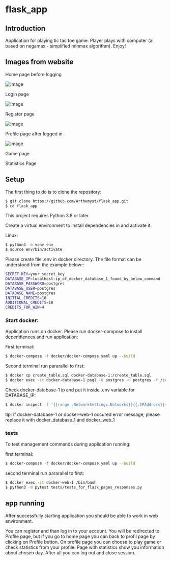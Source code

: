 # flask_app
## Introduction
Application for playing tic tac toe game. Player plays with computer (ai based on negamax - simplified minmax algorithm). Enjoy!

## Images from website

Home page before logging

![image](https://github.com/Arthemyst/flask_app/assets/59807704/252bf596-5045-4177-8a5a-4efe0c08b4ad)

Login page

![image](https://github.com/Arthemyst/flask_app/assets/59807704/22b9b20c-39d6-49bc-a75c-fb3f5a7bc328)

Register page

![image](https://github.com/Arthemyst/flask_app/assets/59807704/41e1f96e-f29b-45de-934a-1a6cd6c9c9a9)

Profile page after logged in

![image](https://github.com/Arthemyst/flask_app/assets/59807704/2ea659ba-103d-4d09-b91f-60b6c0453a6d)

Game page



Statistics Page



## Setup
The first thing to do is to clone the repository:
```sh
$ git clone https://github.com/Arthemyst/flask_app.git
$ cd flask_app
```

This project requires Python 3.8 or later.

Create a virtual environment to install dependencies in and activate it:

Linux:
```sh
$ python3 -m venv env
$ source env/bin/activate
```

Please create file .env in docker directory. The file format can be understood from the example below::

```sh
SECRET_KEY=your_secret_key
DATABASE_IP=localhost-ip_of_docker_database_1_found_by_below_command
DATABASE_PASSWORD=postgres
DATABASE_USER=postgres
DATABASE_NAME=postgres
INITIAL_CREDITS=10
ADDITIONAL_CREDITS=10
CREDITS_FOR_WIN=4
```

### Start docker:

Application runs on docker. Please run docker-compose to install dependiences and run application:

First terminal:
```sh
$ docker-compose -f docker/docker-compose.yaml up --build
```
Second terminal run pararallel to first:
```sh
$ docker cp create_table.sql docker-database-1:/create_table.sql
$ docker exec -it docker-database-1 psql -U postgres -d postgres -f /create_table.sql
```
Check docker-database-1 ip and put it inside .env variable for DATABASE_IP:
```sh
$ docker inspect -f '{{range .NetworkSettings.Networks}}{{.IPAddress}}{{end}}' docker-database-1
```


tip: if docker-database-1 or docker-web-1 occured error message, please replace it with docker_database_1 and docker_web_1

### tests

To test management commands during application running:

first terminal:
```sh
$ docker-compose -f docker/docker-compose.yaml up --build
```
second terminal run pararallel to first:
```sh
$ docker exec -it docker-web-1 /bin/bash
$ python3 -m pytest tests/tests_for_flask_pages_responses.py
```

## app running

After successfully starting application you should be able to work in web environment.

You can register and than log in to your account. You will be redirected to Profile page, but if you go to home page you can back to profil page by clicking on Profile button.
On profile page you can choose to play game or check statistics from your profile. Page with statistics show you information about chosen day. After all you can log out and close session.

